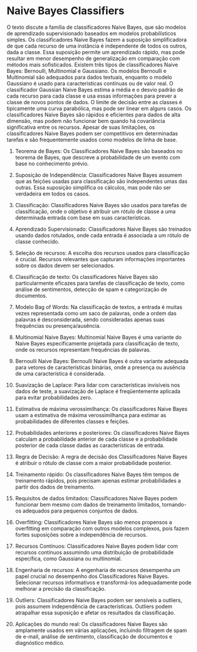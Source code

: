 # Naive Bayes Classifiers

O texto discute a família de classificadores Naive Bayes, que são modelos de aprendizado supervisionado baseados em modelos probabilísticos simples. Os classificadores Naive Bayes fazem a suposição simplificadora de que cada recurso de uma instância é independente de todos os outros, dada a classe. Essa suposição permite um aprendizado rápido, mas pode resultar em menor desempenho de generalização em comparação com métodos mais sofisticados. Existem três tipos de classificadores Naive Bayes: Bernoulli, Multinomial e Gaussiano. Os modelos Bernoulli e Multinomial são adequados para dados textuais, enquanto o modelo Gaussiano é usado para características contínuas ou de valor real. O classificador Gaussian Naive Bayes estima a média e o desvio padrão de cada recurso para cada classe e usa essas informações para prever a classe de novos pontos de dados. O limite de decisão entre as classes é tipicamente uma curva parabólica, mas pode ser linear em alguns casos. Os classificadores Naive Bayes são rápidos e eficientes para dados de alta dimensão, mas podem não funcionar bem quando há covariância significativa entre os recursos. Apesar de suas limitações, os classificadores Naive Bayes podem ser competitivos em determinadas tarefas e são frequentemente usados como modelos de linha de base.

1. Teorema de Bayes: Os Classificadores Naive Bayes são baseados no teorema de Bayes, que descreve a probabilidade de um evento com base no conhecimento prévio.

2. Suposição de Independência: Classificadores Naive Bayes assumem que as feições usadas para classificação são independentes umas das outras. Essa suposição simplifica os cálculos, mas pode não ser verdadeira em todos os casos.

3. Classificação: Classificadores Naive Bayes são usados para tarefas de classificação, onde o objetivo é atribuir um rótulo de classe a uma determinada entrada com base em suas características.

4. Aprendizado Supervisionado: Classificadores Naive Bayes são treinados usando dados rotulados, onde cada entrada é associada a um rótulo de classe conhecido.

5. Seleção de recursos: A escolha dos recursos usados para classificação é crucial. Recursos relevantes que capturam informações importantes sobre os dados devem ser selecionados.

6. Classificação de texto: Os classificadores Naive Bayes são particularmente eficazes para tarefas de classificação de texto, como análise de sentimentos, detecção de spam e categorização de documentos.

7. Modelo Bag of Words: Na classificação de textos, a entrada é muitas vezes representada como um saco de palavras, onde a ordem das palavras é desconsiderada, sendo consideradas apenas suas frequências ou presença/ausência.

8. Multinomial Naive Bayes: Multinomial Naive Bayes é uma variante do Naive Bayes especificamente projetada para classificação de texto, onde os recursos representam frequências de palavras.

9. Bernoulli Naive Bayes: Bernoulli Naive Bayes é outra variante adequada para vetores de características binárias, onde a presença ou ausência de uma característica é considerada.

10. Suavização de Laplace: Para lidar com características invisíveis nos dados de teste, a suavização de Laplace é freqüentemente aplicada para evitar probabilidades zero.

11. Estimativa de máxima verossimilhança: Os classificadores Naive Bayes usam a estimativa de máxima verossimilhança para estimar as probabilidades de diferentes classes e feições.

12. Probabilidades anteriores e posteriores: Os classificadores Naive Bayes calculam a probabilidade anterior de cada classe e a probabilidade posterior de cada classe dadas as características de entrada.

13. Regra de Decisão: A regra de decisão dos Classificadores Naive Bayes é atribuir o rótulo de classe com a maior probabilidade posterior.

14. Treinamento rápido: Os classificadores Naive Bayes têm tempos de treinamento rápidos, pois precisam apenas estimar probabilidades a partir dos dados de treinamento.

15. Requisitos de dados limitados: Classificadores Naive Bayes podem funcionar bem mesmo com dados de treinamento limitados, tornando-os adequados para pequenos conjuntos de dados.

16. Overfitting: Classificadores Naive Bayes são menos propensos a overfitting em comparação com outros modelos complexos, pois fazem fortes suposições sobre a independência de recursos.

17. Recursos Contínuos: Classificadores Naive Bayes podem lidar com recursos contínuos assumindo uma distribuição de probabilidade específica, como Gaussiana ou multinomial.

18. Engenharia de recursos: A engenharia de recursos desempenha um papel crucial no desempenho dos Classificadores Naive Bayes. Selecionar recursos informativos e transformá-los adequadamente pode melhorar a precisão da classificação.

19. Outliers: Classificadores Naive Bayes podem ser sensíveis a outliers, pois assumem independência de características. Outliers podem atrapalhar essa suposição e afetar os resultados da classificação.

20. Aplicações do mundo real: Os classificadores Naive Bayes são amplamente usados em várias aplicações, incluindo filtragem de spam de e-mail, análise de sentimento, classificação de documentos e diagnóstico médico.

